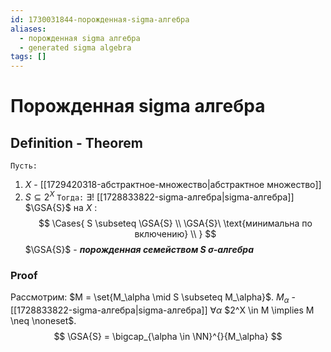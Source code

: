 ```yaml
---
id: 1730031844-порожденная-sigma-алгебра
aliases:
  - порожденная sigma алгебра
  - generated sigma algebra
tags: []
---
```


# Порожденная sigma алгебра
## Definition - Theorem
`Пусть:`
1. $X$ - [[1729420318-абстрактное-множество|абстрактное множество]]
2. $S \subseteq 2^X$
`Тогда:`
$\exists!$ [[1728833822-sigma-алгебра|sigma-алгебра]] $\GSA{S}$ на $X$ : $$
\Cases{
S \subseteq \GSA{S} \\
\GSA{S}\ \text{минимальна по включению} \\
}
$$
$\GSA{S}$ - ***порожденная семейством S $\sigma$-алгебра***

### Proof
Рассмотрим: $M = \set{M_\alpha \mid S \subseteq M_\alpha}$.
$M_\alpha$ - [[1728833822-sigma-алгебра|sigma-алгебра]] $\forall \alpha$
$2^X \in M \implies M \neq \noneset$.
$$
\GSA{S} = \bigcap_{\alpha \in \NN}^{}{M_\alpha}
$$
